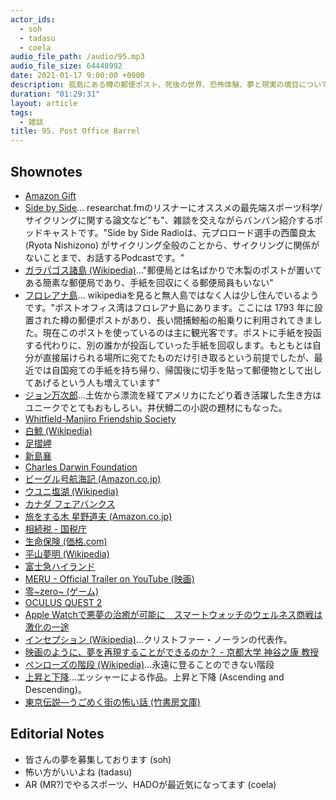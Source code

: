 ```yaml
---
actor_ids:
  - soh
  - tadasu
  - coela
audio_file_path: /audio/95.mp3
audio_file_size: 64448992
date: 2021-01-17 9:00:00 +0900
description: 孤島にある樽の郵便ポスト、死後の世界、恐怖体験、夢と現実の境目についてあれこれ話しました。
duration: "01:29:31"
layout: article
tags:
  - 雑談
title: 95. Post Office Barrel
---
```

## Shownotes 
- [Amazon Gift](https://www.amazon.com/gift-cards/b?ie=UTF8&node=2238192011)
- [Side by Side](https://sidebysideradio.libsyn.com/)... researchat.fmのリスナーにオススメの最先端スポーツ科学/サイクリングに関する論文など"も"、雑談を交えながらバンバン紹介するポッドキャストです。"Side by Side Radioは、元プロロード選手の西薗良太 (Ryota Nishizono) がサイクリング全般のことから、サイクリングに関係がないことまで、お話するPodcastです。"
- [ガラパゴス諸島 (Wikipedia)](https://ja.wikipedia.org/wiki/%E3%82%AC%E3%83%A9%E3%83%91%E3%82%B4%E3%82%B9%E8%AB%B8%E5%B3%B6)..."郵便局とは名ばかりで木製のポストが置いてある簡素な郵便局であり、手紙を回収にくる郵便局員もいない"
- [フロレアナ島](https://earth.google.com/web/@-1.23664,-90.448768,7.35362068a,1000d,35y,109h,65t,0r/data=CjUSMxIgNWEwOTA4ZWJmZGM2MTFlNjgwNGUxYjMxZWFiNDNjN2QiD3Bvc3Qtb2ZmaWNlLWJheSgC?hl=ja)... wikipediaを見ると無人島ではなく人は少し住んでいるようです。"ポストオフィス湾はフロレアナ島にあります。ここには 1793 年に設置された樽の郵便ポストがあり、長い間捕鯨船の船乗りに利用されてきました。現在このポストを使っているのは主に観光客です。ポストに手紙を投函する代わりに、別の誰かが投函していった手紙を回収します。もともとは自分が直接届けられる場所に宛てたものだけ引き取るという前提でしたが、最近では自国宛ての手紙を持ち帰り、帰国後に切手を貼って郵便物として出してあげるという人も増えています"
- [ジョン万次郎](https://ja.wikipedia.org/wiki/%E3%82%B8%E3%83%A7%E3%83%B3%E4%B8%87%E6%AC%A1%E9%83%8E)...土佐から漂流を経てアメリカにたどり着き活躍した生き方はユニークでとてもおもしろい。井伏鱒二の小説の題材にもなった。
- [Whitfield-Manjiro Friendship Society](https://whitfield-manjiro.org/)
- [白鯨 (Wikipedia)](https://ja.wikipedia.org/wiki/%E7%99%BD%E9%AF%A8)
- [足摺岬](https://ja.wikipedia.org/wiki/%E8%B6%B3%E6%91%BA%E5%B2%AC)
- [新島襄](https://ja.wikipedia.org/wiki/%E6%96%B0%E5%B3%B6%E8%A5%84)
- [Charles Darwin Foundation](https://www.darwinfoundation.org/en/)
- [ビーグル号航海記 (Amazon.co.jp)](https://www.amazon.co.jp/dp/4582541380/)
- [ウユニ塩湖 (Wikipedia)](https://ja.wikipedia.org/wiki/%E3%82%A6%E3%83%A6%E3%83%8B)
- [カナダ フェアバンクス](https://www.visittheusa.ca/destination/fairbanks)
- [旅をする木 星野道夫 (Amazon.co.jp)](https://www.amazon.co.jp/dp/4167515024/)
- [相続税 - 国税庁](https://www.nta.go.jp/taxes/shiraberu/taxanswer/sozoku/souzoku.htm)
- [生命保険 (価格.com)](https://hoken.kakaku.com/insurance/gla/)
- [平山夢明 (Wikipedia)](https://ja.wikipedia.org/wiki/%E5%B9%B3%E5%B1%B1%E5%A4%A2%E6%98%8E)
- [富士急ハイランド](https://www.fujiq.jp/)
- [MERU - Official Trailer on YouTube (映画)](https://www.youtube.com/watch?v=YvS6O9lVkkg)
- [零\~zero\~ (ゲーム)](http://www.tecmo.co.jp/product/zero/index2.htm)
- [OCULUS QUEST 2](https://www.oculus.com/)
- [Apple Watchで悪夢の治癒が可能に　スマートウォッチのウェルネス商戦は激化の一途](https://news.yahoo.co.jp/articles/d2716a62af56a0d6f34dcdd0b1818dd4c68ccfdb)
- [インセプション (Wikipedia)](https://ja.wikipedia.org/wiki/%E3%82%A4%E3%83%B3%E3%82%BB%E3%83%97%E3%82%B7%E3%83%A7%E3%83%B3)...クリストファー・ノーランの代表作。
- [映画のように、夢を再現することができるのか？ - 京都大学 神谷之康 教授 ](https://article.researchmap.jp/tsunagaru/2018/04/)
- [ペンローズの階段 (Wikipedia)](https://ja.wikipedia.org/wiki/%E3%83%9A%E3%83%B3%E3%83%AD%E3%83%BC%E3%82%BA%E3%81%AE%E9%9A%8E%E6%AE%B5)...永遠に登ることのできない階段
- [上昇と下降](https://en.wikipedia.org/wiki/Ascending_and_Descending)...エッシャーによる作品。上昇と下降 (Ascending and Descending)。
- [東京伝説―うごめく街の怖い話 (竹書房文庫)](https://www.amazon.co.jp/dp/481241167X/?tag=researchatf04-22)

## Editorial Notes
- 皆さんの夢を募集しております (soh)
- 怖い方がいいよね (tadasu)
- AR (MR?)でやるスポーツ、HADOが最近気になってます (coela)
